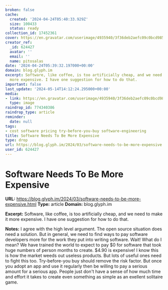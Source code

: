 ```yaml
---
broken: false
cache:
  created: '2024-04-24T05:40:33.929Z'
  size: 100433
  status: ready
collection_id: 17452361
cover: https://en.gravatar.com/userimage/4935940/3f36deb2aefc09c0bcd985db2458f2b5.png
creator_ref:
  _id: 624427
  avatar: ''
  email: ''
  name: pitosalas
date: '2024-04-24T05:39:32.197000+00:00'
domain: blog.glyph.im
excerpt: Software, like coffee, is too artificially cheap, and we need to make it
  more expensive. I have one suggestion for how to do that.
important: false
last_update: '2024-05-14T14:12:24.295000+00:00'
media:
- link: https://en.gravatar.com/userimage/4935940/3f36deb2aefc09c0bcd985db2458f2b5.png
  type: image
raindrop_id: 774340386
raindrop_type: article
reminder:
  date: null
tags:
- cost software pricing try-before-you-buy software-engineering
title: Software Needs To Be More Expensive
type: drop
url: https://blog.glyph.im/2024/03/software-needs-to-be-more-expensive.html
user_id: 624427
---
```


# Software Needs To Be More Expensive

**URL:** https://blog.glyph.im/2024/03/software-needs-to-be-more-expensive.html
**Type:** article
**Domain:** blog.glyph.im

**Excerpt:** Software, like coffee, is too artificially cheap, and we need to make it more expensive. I have one suggestion for how to do that.

**Notes:**
I agree with the high level argument. The open source situation does need a solution. But in general, we need to find ways to pay software developers more for the work they put into writing software. Wait! What do I mean? We have trained the world to expect to pay $0 for software that took huge numbers of person months to create. $4.90 is expensive! I know this is how the market weeds out useless products. But lots of useful ones need to fight this too. Try-before-you buy should remove the risk factor. But once you adopt an app and use it regularly then be willing to pay a serious amount for a serious app. People just don't have a sense of how much time and effort it takes to create even something as simple as an exellent solitaire game.

